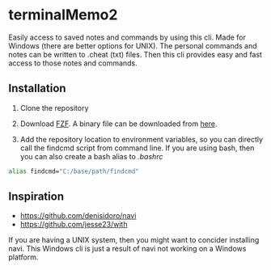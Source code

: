 # terminalMemo2
Easily access to saved notes and commands by using this cli. Made for Windows (there are better options for UNIX). The personal commands and notes can be written to .cheat (txt) files. Then this cli provides easy and fast access to those notes and commands.

## Installation
1. Clone the repository

2. Download [FZF](https://github.com/junegunn/fzf). A binary file can be downloaded from [here](https://github.com/junegunn/fzf-bin/releases).

3. Add the repository location to environment variables, so you can directly call the findcmd script from command line. If you are using bash, then you can also create a bash alias to *.bashrc*
```bash
alias findcmd="C:/base/path/findcmd"
```


## Inspiration
- https://github.com/denisidoro/navi
- https://github.com/jesse23/with

If you are having a UNIX system, then you might want to concider installing navi. This Windows cli is just a result of navi not working on a Windows platform.

